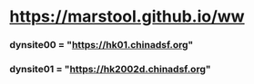 # https://marstool.github.io/ww

### dynsite00 = "https://hk01.chinadsf.org"
### dynsite01 = "https://hk2002d.chinadsf.org"
